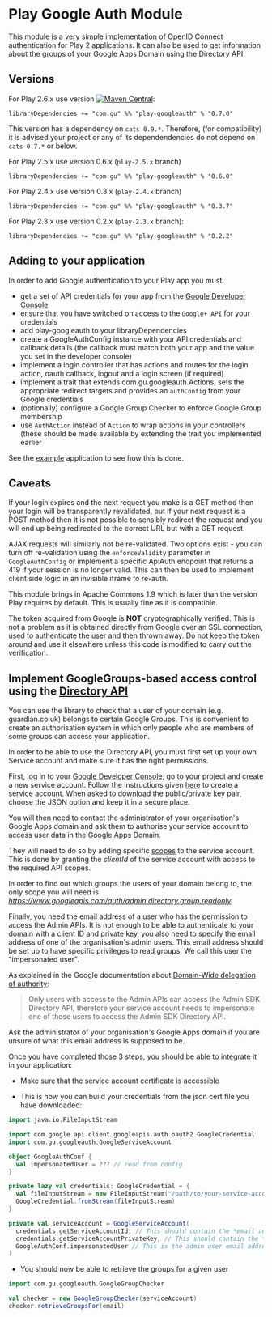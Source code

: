 Play Google Auth Module
=======================

This module is a very simple implementation of OpenID Connect authentication
for Play 2 applications.
It can also be used to get information about the groups of your Google Apps Domain using the Directory API.

Versions
--------

For Play 2.6.x use version [![Maven Central](https://maven-badges.herokuapp.com/maven-central/com.gu/play-googleauth_2.11/badge.svg)](https://maven-badges.herokuapp.com/maven-central/com.gu/play-googleauth_2.11):
```
libraryDependencies += "com.gu" %% "play-googleauth" % "0.7.0"
```
This version has a dependency on `cats 0.9.*`. Therefore, (for compatibility) it is advised your project or any of its dependendencies do not depend on `cats 0.7.*` or below.

For Play 2.5.x use version 0.6.x (`play-2.5.x` branch)
```
libraryDependencies += "com.gu" %% "play-googleauth" % "0.6.0"
```

For Play 2.4.x use version 0.3.x (`play-2.4.x` branch)
```
libraryDependencies += "com.gu" %% "play-googleauth" % "0.3.7"
```

For Play 2.3.x use version 0.2.x (`play-2.3.x` branch):
```
libraryDependencies += "com.gu" %% "play-googleauth" % "0.2.2"
```

Adding to your application
--------------------------

In order to add Google authentication to your Play app you must:

 - get a set of API credentials for your app from the [Google Developer Console](https://console.developers.google.com)
 - ensure that you have switched on access to the `Google+ API` for your credentials
 - add play-googleauth to your libraryDependencies
 - create a GoogleAuthConfig instance with your API credentials and callback details (the callback must match both your
 app and the value you set in the developer console)
 - implement a login controller that has actions and routes for the login action, oauth callback, logout and
 a login screen (if required)
 - implement a trait that extends com.gu.googleauth.Actions, sets the appropriate redirect targets and provides an
 `authConfig` from your Google credentials
 - (optionally) configure a Google Group Checker to enforce Google Group membership
 - use `AuthAction` instead of `Action` to wrap actions in your controllers (these should be made available by
 extending the trait you implemented earlier

See the [example](https://github.com/guardian/play-googleauth/tree/master/example) application to see how this is done.

Caveats
-------

If your login expires and the next request you make is a GET method then your login will be transparently revalidated,
but if your next request is a POST method then it is not possible to sensibly redirect the request and you will end
up being redirected to the correct URL but with a GET request.

AJAX requests will similarly not be re-validated. Two options exist - you can turn off re-validation using the
 `enforceValidity` parameter in `GoogleAuthConfig` or implement a specific ApiAuth endpoint that returns a 419 if your
 session is no longer valid. This can then be used to implement client side logic in an invisible iframe to re-auth.

This module brings in Apache Commons 1.9 which is later than the version Play requires by default. This is
usually fine as it is compatible.

The token acquired from Google is **NOT** cryptographically verified. This is not a problem as it is obtained directly
from Google over an SSL connection, used to authenticate the user and then thrown away. Do not keep the token around
and use it elsewhere unless this code is modified to carry out the verification.

Implement GoogleGroups-based access control using the [Directory API](https://developers.google.com/admin-sdk/directory/)
-------------------------------------------------------------------------------------------------------------------------

You can use the library to check that a user of your domain (e.g. guardian.co.uk) belongs to certain Google Groups. This
is convenient to create an authorisation system in which only people who are members of some groups can access your
application.

In order to be able to use the Directory API, you must first set up your own Service account and make sure it has the
right permissions.

First, log in to your [Google Developer Console](https://console.developers.google.com/), go to your project and create a new service account.
Follow the instructions given [here](https://developers.google.com/identity/protocols/OAuth2ServiceAccount) to create a service account.
When asked to download the public/private key pair, choose the JSON option and keep it in a secure place.

You will then need to contact the administrator of your organisation's Google Apps domain and ask them to authorise your service account to access user data in the Google Apps Domain.

They will need to do so by adding specific [scopes](https://developers.google.com/admin-sdk/directory/v1/guides/authorizing) to the service account.
This is done by granting the *clientId* of the service account with access to the required API scopes.

In order to find out which groups the users of your domain belong to, the only scope you will need is *https://www.googleapis.com/auth/admin.directory.group.readonly*

Finally, you need the email address of a user who has the permission to access the Admin APIs.
It is not enough to be able to authenticate to your domain with a client ID and private key, you also need to specify the email address of one of the organisation's admin users.
This email address should be set up to have specific privileges to read groups.
We call this user the "impersonated user".

As explained in the Google documentation about [Domain-Wide delegation of authority](https://developers.google.com/admin-sdk/directory/v1/guides/delegation):

  > Only users with access to the Admin APIs can access the Admin SDK Directory API, therefore your service account needs to impersonate one of those users to access the Admin SDK Directory API.

Ask the administrator of your organisation's Google Apps domain if you are unsure of what this email address is supposed to be.

Once you have completed those 3 steps, you should be able to integrate it in your application:

  - Make sure that the service account certificate is accessible

  - This is how you can build your credentials from the json cert file you have downloaded:

```scala
import java.io.FileInputStream

import com.google.api.client.googleapis.auth.oauth2.GoogleCredential
import com.gu.googleauth.GoogleServiceAccount

object GoogleAuthConf {
  val impersonatedUser = ??? // read from config
}

private lazy val credentials: GoogleCredential = {
  val fileInputStream = new FileInputStream("/path/to/your-service-account-cert.json")
  GoogleCredential.fromStream(fileInputStream)
}

private val serviceAccount = GoogleServiceAccount(
  credentials.getServiceAccountId, // This should contain the *email address* that is associated with your service account
  credentials.getServiceAccountPrivateKey, // This should contain the *private key* that is associated with your service account
  GoogleAuthConf.impersonatedUser // This is the admin user email address we mentioned earlier
)
```

- You should now be able to retrieve the groups for a given user

```scala
import com.gu.googleauth.GoogleGroupChecker

val checker = new GoogleGroupChecker(serviceAccount)
checker.retrieveGroupsFor(email)
```
